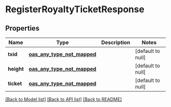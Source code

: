 # RegisterRoyaltyTicketResponse
## Properties

| Name | Type | Description | Notes |
|------------ | ------------- | ------------- | -------------|
| **txid** | [**oas_any_type_not_mapped**](.md) |  | [default to null] |
| **height** | [**oas_any_type_not_mapped**](.md) |  | [default to null] |
| **ticket** | [**oas_any_type_not_mapped**](.md) |  | [default to null] |

[[Back to Model list]](../README.md#documentation-for-models) [[Back to API list]](../README.md#documentation-for-api-endpoints) [[Back to README]](../README.md)

